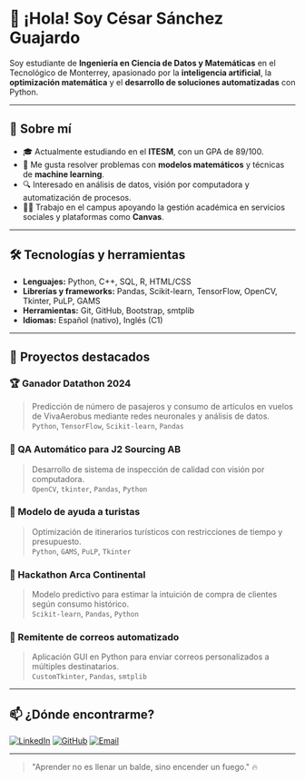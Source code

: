 # 👋 ¡Hola! Soy César Sánchez Guajardo

Soy estudiante de **Ingeniería en Ciencia de Datos y Matemáticas** en el Tecnológico de Monterrey, apasionado por la **inteligencia artificial**, la **optimización matemática** y el **desarrollo de soluciones automatizadas** con Python.

---

## 🧠 Sobre mí

- 🎓 Actualmente estudiando en el **ITESM**, con un GPA de 89/100.
- 🧩 Me gusta resolver problemas con **modelos matemáticos** y técnicas de **machine learning**.
- 🔍 Interesado en análisis de datos, visión por computadora y automatización de procesos.
- 🧑‍🏫 Trabajo en el campus apoyando la gestión académica en servicios sociales y plataformas como **Canvas**.

---

## 🛠️ Tecnologías y herramientas

- **Lenguajes:** Python, C++, SQL, R, HTML/CSS  
- **Librerías y frameworks:** Pandas, Scikit-learn, TensorFlow, OpenCV, Tkinter, PuLP, GAMS  
- **Herramientas:** Git, GitHub, Bootstrap, smtplib  
- **Idiomas:** Español (nativo), Inglés (C1)

---

## 🚀 Proyectos destacados

### 🏆 Ganador Datathon 2024
> Predicción de número de pasajeros y consumo de artículos en vuelos de VivaAerobus mediante redes neuronales y análisis de datos.  
> `Python`, `TensorFlow`, `Scikit-learn`, `Pandas`

### 🔧 QA Automático para J2 Sourcing AB
> Desarrollo de sistema de inspección de calidad con visión por computadora.  
> `OpenCV`, `tkinter`, `Pandas`, `Python`

### 🧳 Modelo de ayuda a turistas
> Optimización de itinerarios turísticos con restricciones de tiempo y presupuesto.  
> `Python`, `GAMS`, `PuLP`, `Tkinter`

### 🤖 Hackathon Arca Continental
> Modelo predictivo para estimar la intuición de compra de clientes según consumo histórico.  
> `Scikit-learn`, `Pandas`, `Python`

### 📧 Remitente de correos automatizado
> Aplicación GUI en Python para enviar correos personalizados a múltiples destinatarios.  
> `CustomTkinter`, `Pandas`, `smtplib`

---

## 📫 ¿Dónde encontrarme?

[![LinkedIn](https://img.shields.io/badge/LinkedIn-blue?logo=linkedin&style=for-the-badge)](https://www.linkedin.com/in/cesar-sánchez-guajardo-968781297/)
[![GitHub](https://img.shields.io/badge/GitHub-black?logo=github&style=for-the-badge)](https://github.com/guajardogit)
[![Email](https://img.shields.io/badge/Email-ce2004sg@gmail.com-red?logo=gmail&style=for-the-badge)](mailto:ce2004sg@gmail.com)

---

> "Aprender no es llenar un balde, sino encender un fuego." 🔥

